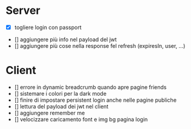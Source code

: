 # Server

-   [x] togliere login con passport
-   [] aggiungere più info nel payload del jwt
-   [] aggiungere più cose nella response fel refresh (expiresIn, user, ...)

# Client

-   [] errore in dynamic breadcrumb quando apre pagine friends
-   [] sistemare i colori per la dark mode
-   [] finire di impostare persistent login anche nelle pagine publiche
-   [] lettura del payload dei jwt nel client
-   [] aggiungere remember me
-   [] velocizzare caricamento font e img bg pagina login
